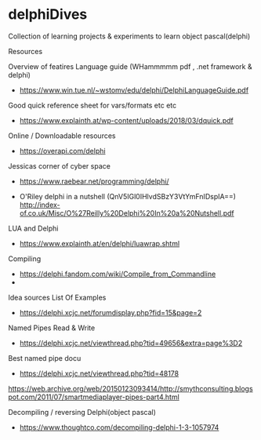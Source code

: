 # delphiDives
Collection of learning projects &amp; experiments to learn object pascal(delphi)



Resources 

Overview of featires 
Language guide (WHammmmm pdf , .net framework & delphi)
- https://www.win.tue.nl/~wstomv/edu/delphi/DelphiLanguageGuide.pdf

Good quick reference sheet for vars/formats etc etc
- https://www.explainth.at/wp-content/uploads/2018/03/dquick.pdf

Online / Downloadable resources
- https://overapi.com/delphi

Jessicas corner of cyber space
- https://www.raebear.net/programming/delphi/

- O'Riley delphi in a nutshell (QnV5IGl0IHlvdSBzY3VtYmFnIDspIA==)
http://index-of.co.uk/Misc/O%27Reilly%20Delphi%20In%20a%20Nutshell.pdf

LUA and Delphi
- https://www.explainth.at/en/delphi/luawrap.shtml




Compiling
- https://delphi.fandom.com/wiki/Compile_from_Commandline
- 



Idea sources
List Of Examples
- https://delphi.xcjc.net/forumdisplay.php?fid=15&page=2

Named Pipes Read & Write
- https://delphi.xcjc.net/viewthread.php?tid=49656&extra=page%3D2

Best named pipe docu 
- https://delphi.xcjc.net/viewthread.php?tid=48178

https://web.archive.org/web/20150123093414/http://smythconsulting.blogspot.com/2011/07/smartmediaplayer-pipes-part4.html




Decompiling / reversing Delphi(object pascal)
- https://www.thoughtco.com/decompiling-delphi-1-3-1057974
